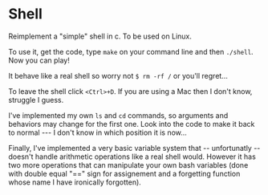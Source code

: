 # Shell
Reimplement a "simple" shell in c. To be used on Linux.

To use it, get the code, type `make` on your command line and then `./shell`. Now you can play!

It behave like a real shell so worry not `$ rm -rf /` or you'll regret...

To leave the shell click `<Ctrl>+D`. If you are using a Mac then I don't know, struggle I guess.

I've implemented my own `ls` and `cd` commands, so arguments and behaviors may change for the first one. Look into the code to make it back to normal --- I don't know in which position it is now...

Finally, I've implemented a very basic variable system that -- unfortunatly -- doesn't handle arithmetic operations like a real shell would. However it has two more operations that can manipulate your own bash variables (done with double equal "==" sign for assignement and a forgetting function whose name I have ironically forgotten).
